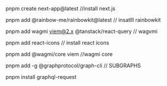  pnpm create next-app@latest  //install next.js

 pnpm add @rainbow-me/rainbowkit@latest  // insatlll rainbowkit


 pnpm add wagmi viem@2.x @tanstack/react-query // wagvmi


 pnpm add react-icons     // install react icons


 pnpm add @wagmi/core viem    //wagmi core


 pnpm add -g @graphprotocol/graph-cli   // SUBGRAPHS


 pnpm install graphql-request





